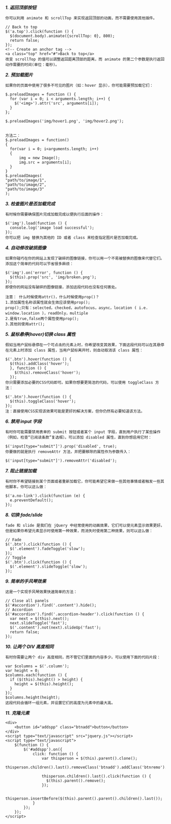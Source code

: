 ___1. 返回顶部按钮___

    你可以利用 animate 和 scrollTop 来实现返回顶部的动画，而不需要使用其他插件。

    // Back to top
    $('a.top').click(function () {
      $(document.body).animate({scrollTop: 0}, 800);
      return false;
    });
    <!-- Create an anchor tag -->
    <a class="top" href="#">Back to top</a>
    改变 scrollTop 的值可以调整返回距离顶部的距离，而 animate 的第二个参数是执行返回动作需要的时间(单位：毫秒)。

___2. 预加载图片___

    如果你的页面中使用了很多不可见的图片（如：hover 显示），你可能需要预加载它们：

    $.preloadImages = function () {
      for (var i = 0; i < arguments.length; i++) {
        $('<img>').attr('src', arguments[i]);
      }
    };

    $.preloadImages('img/hover1.png', 'img/hover2.png');


    方法二：
    $.preloadImages = function()
    {
      for(var i = 0; i<arguments.length; i++)
      {
          img = new Image();
          img.src = arguments[i];
      }
    }
    $.preloadImages(
    "path/to/image/1",
    "path/to/image/2",
    "path/to/image/3"
    );

___3. 检查图片是否加载完成___

    有时候你需要确保图片完成加载完成以便执行后面的操作：

    $('img').load(function () {
      console.log('image load successful');
    });
    你可以把 img 替换为其他的 ID 或者 class 来检查指定图片是否加载完成。

___4. 自动修改破损图像___

    如果你碰巧在你的网站上发现了破碎的图像链接，你可以用一个不易被替换的图像来代替它们。添加这个简单的代码可以节省很多麻烦：

    $('img').on('error', function () {
      $(this).prop('src', 'img/broken.png');
    });
    即使你的网站没有破碎的图像链接，添加这段代码也没有任何害处。

    注意： 什么时候使用attr()，什么时候使用prop()？
    1.添加属性名称该属性就会生效应该使用prop();
    prop();只有：selected，checked，autofocus，async，location ( i.e. window.location )，readOnly，multiple
    2.是有true,false两个属性使用prop();
    3.其他则使用attr();

___5. 鼠标悬停(hover)切换 class 属性___

    假如当用户鼠标悬停在一个可点击的元素上时，你希望改变其效果，下面这段代码可以在其悬停在元素上时添加 class 属性，当用户鼠标离开时，则自动取消该 class 属性：

    $('.btn').hover(function () {
      $(this).addClass('hover');
      }, function () {
        $(this).removeClass('hover');
      });
    你只需要添加必要的CSS代码即可。如果你想要更简洁的代码，可以使用 toggleClass 方法：

    $('.btn').hover(function () { 
      $(this).toggleClass('hover'); 
    });
    注：直接使用CSS实现该效果可能是更好的解决方案，但你仍然有必要知道该方法。

  ___6. 禁用 input 字段___

    有时你可能需要禁用表单的 submit 按钮或者某个 input 字段，直到用户执行了某些操作（例如，检查“已阅读条款”复选框）。可以添加 disabled 属性，直到你想启用它时：

    $('input[type="submit"]').prop('disabled', true);
    你要做的就是执行 removeAttr 方法，并把要移除的属性作为参数传入：

    $('input[type="submit"]').removeAttr('disabled');


  ___7. 阻止链接加载___

    有时你不希望链接到某个页面或者重新加载它，你可能希望它来做一些其他事情或者触发一些其他脚本，你可以这么做：

    $('a.no-link').click(function (e) {
      e.preventDefault();
    });

 ___8. 切换 fade/slide___

    fade 和 slide 是我们在 jQuery 中经常使用的动画效果，它们可以使元素显示效果更好。但是如果你希望元素显示时使用第一种效果，而消失时使用第二种效果，则可以这么做：

    // Fade
    $('.btn').click(function () {
      $('.element').fadeToggle('slow');
    });
    // Toggle
    $('.btn').click(function () {
      $('.element').slideToggle('slow');
    });

 ___9. 简单的手风琴效果___

    这是一个实现手风琴效果快速简单的方法：

    // Close all panels
    $('#accordion').find('.content').hide();
    // Accordion
    $('#accordion').find('.accordion-header').click(function () {
      var next = $(this).next();
      next.slideToggle('fast');
      $('.content').not(next).slideUp('fast');
      return false;
    });

___10. 让两个 DIV 高度相同___

    有时你需要让两个 div 高度相同，而不管它们里面的内容多少。可以使用下面的代码片段：

    var $columns = $('.column');
    var height = 0;
    $columns.each(function () {
      if ($(this).height() > height) {
        height = $(this).height();
      }
    });
    $columns.height(height);
    这段代码会循环一组元素，并设置它们的高度为元素中的最大高。

___11. 克隆元素___

    <div>
        <button id="addspp" class="btnadd">button</button>
    </div>
    <script type="text/javascript" src="jquery.js"></script>
    <script type="text/javascript">
        $(function () {
            $('#addspp').on({
                click: function () {
                    var thisperson = $(this).parent().clone();
                    thisperson.children().last().removeClass('btnadd').addClass('btnremo').removeAttr('id');

                    thisperson.children().last().click(function () { 
                      $(this).parent().remove(); 
                    });

                    thisperson.insertBefore($(this).parent().parent().children().last());
                }
            });
        });
    </script>
